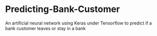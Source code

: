 # Predicting-Bank-Customer
An artificial neural network using Keras under Tensorflow to predict if a bank customer leaves or stay in a bank
